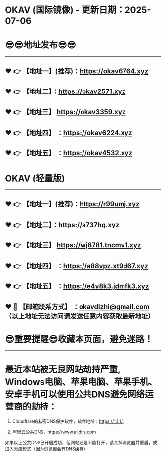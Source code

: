 # OKAV (国际镜像) - 更新日期：2025-07-06
:sunglasses::sunglasses:地址发布:sunglasses::sunglasses:
==
------
:heart: :point_right: 【地址一】(推荐)：https://okav6764.xyz
------
:heart: :point_right: 【地址二】：https://okav2571.xyz
------
:heart: :point_right: 【地址三】 https://okav3359.xyz
-----
:heart: :point_right: 【地址四】 ：https://okav6224.xyz
------
:heart: :point_right: 【地址五】 ：https://okav4532.xyz
------
# OKAV (轻量版)
------
:heart: :point_right: 【地址一】(推荐)：https://r99umj.xyz
------
:heart: :point_right: 【地址二】：https://a737hg.xyz
------
:heart: :point_right: 【地址三】 https://wj8781.tncmv1.xyz
-----
:heart: :point_right: 【地址四】 ：https://a88vpz.xt9d67.xyz
------
:heart: :point_right: 【地址五】 ：https://e4v8k3.jdmfk3.xyz
------------
:heart: :e-mail: 【邮箱联系方式】 ：okavdizhi@gmail.com （以上地址无法访问请发送任意内容获取最新地址）
------
:sunglasses:重要提醒:sunglasses:收藏本页面，避免迷路！
==
------
最近本站被无良网站劫持严重, Windows电脑、苹果电脑、苹果手机、安卓手机可以使用公共DNS避免网络运营商的劫持：
==

1. Cloudflare的私密DNS保护软件，软件地址：https://1.1.1.1

2. 阿里云公共DNS，https://www.alidns.com

如果以上公共DNS已开启成功，但网站还是不能打开，请关掉浏览器并重启，或进入无痕模式（因为浏览器会有DNS缓存）
